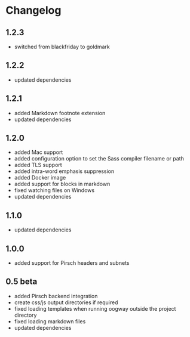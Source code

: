 # Changelog

## 1.2.3

* switched from blackfriday to goldmark

## 1.2.2

* updated dependencies

## 1.2.1

* added Markdown footnote extension
* updated dependencies

## 1.2.0

* added Mac support
* added configuration option to set the Sass compiler filename or path
* added TLS support
* added intra-word emphasis suppression
* added Docker image
* added support for blocks in markdown
* fixed watching files on Windows
* updated dependencies

## 1.1.0

* updated dependencies

## 1.0.0

* added support for Pirsch headers and subnets

## 0.5 beta

* added Pirsch backend integration
* create css/js output directories if required
* fixed loading templates when running oogway outside the project directory
* fixed loading markdown files
* updated dependencies
